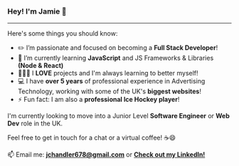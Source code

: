### Hey! I'm Jamie 👋

---
Here's some things you should know:

- ✏️ I’m passionate and focused on becoming a **Full Stack Developer**!
- 🌱 I’m currently learning **JavaScript** and JS Frameworks & Libraries **(Node & React)**
- 👷🏻‍♂️ I **LOVE** projects and I'm always learning to better myself!
- 💻 I have **over 5 years** of professional experience in Advertising Technology, working with some of the UK's **biggest websites**!
- ⚡ Fun fact: I am also a **professional Ice Hockey player**!

I'm currently looking to move into a Junior Level **Software Engineer** or **Web Dev** role in the UK.

Feel free to get in touch for a chat or a virtual coffee! ☕️😄

📫 Email me: **<jchandler678@gmail.com>** or **[Check out my LinkedIn!](https://www.linkedin.com/in/chandlerjamie/)**
